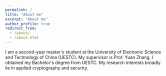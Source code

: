 ```yaml
---
permalink: /
title: "About me"
excerpt: "About me"
author_profile: true
redirect_from: 
  - /about/
  - /about.html
---
```


I am a second-year master's student at the University of Electronic Science and Technology of China (UESTC). My supervisor is Prof. Yuan Zhang. I obtained my Bachelor's degree from UESTC. My research interests broadly lie in applied cryptography and security.

